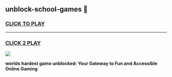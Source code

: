 
## unblock-school-games 👋
<h3>
<a href="https://premium.freeplayer.one?title=unblock-school-games&ref=14F">CLICK TO PLAY</a></h3>
<hr>

<h3>
<a href="https://premium.freeplayer.one?title=unblock-school-games&ref=14F">CLICK 2 PLAY</a>
  
</h3>

<a href="https://premium.freeplayer.one?title=unblock-school-games&ref=12F/"><img src="https://clearcache.store/games.png"></a>


**worlds hardest game unblocked: Your Gateway to Fun and Accessible Online Gaming**
